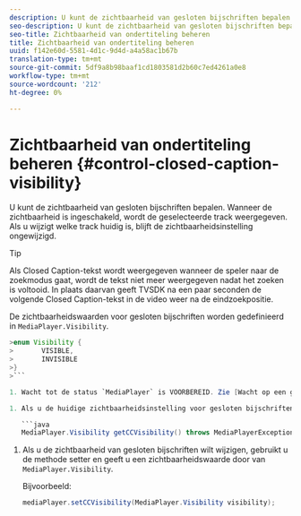 ```yaml
---
description: U kunt de zichtbaarheid van gesloten bijschriften bepalen. Wanneer de zichtbaarheid is ingeschakeld, wordt de geselecteerde track weergegeven. Als u wijzigt welke track huidig is, blijft de zichtbaarheidsinstelling ongewijzigd.
seo-description: U kunt de zichtbaarheid van gesloten bijschriften bepalen. Wanneer de zichtbaarheid is ingeschakeld, wordt de geselecteerde track weergegeven. Als u wijzigt welke track huidig is, blijft de zichtbaarheidsinstelling ongewijzigd.
seo-title: Zichtbaarheid van ondertiteling beheren
title: Zichtbaarheid van ondertiteling beheren
uuid: f142e60d-5581-4d1c-9d4d-a4a58ac1b67b
translation-type: tm+mt
source-git-commit: 5df9a8b98baaf1cd1803581d2b60c7ed4261a0e8
workflow-type: tm+mt
source-wordcount: '212'
ht-degree: 0%

---
```



# Zichtbaarheid van ondertiteling beheren {#control-closed-caption-visibility}

U kunt de zichtbaarheid van gesloten bijschriften bepalen. Wanneer de zichtbaarheid is ingeschakeld, wordt de geselecteerde track weergegeven. Als u wijzigt welke track huidig is, blijft de zichtbaarheidsinstelling ongewijzigd.

>[!TIP]
>
>Als Closed Caption-tekst wordt weergegeven wanneer de speler naar de zoekmodus gaat, wordt de tekst niet meer weergegeven nadat het zoeken is voltooid. In plaats daarvan geeft TVSDK na een paar seconden de volgende Closed Caption-tekst in de video weer na de eindzoekpositie.
>
>De zichtbaarheidswaarden voor gesloten bijschriften worden gedefinieerd in `MediaPlayer.Visibility`.
>
>
```java
>enum Visibility {  
>       VISIBLE,  
>       INVISIBLE 
>}
>```

1. Wacht tot de status `MediaPlayer` is VOORBEREID. Zie [Wacht op een geldige status](../../../../tvsdk-3x-android-prog/android-3x-content-playback-options-android2/ui-configure/android-3x-ui-state-prepared-wait-for.md)voor meer informatie.

1. Als u de huidige zichtbaarheidsinstelling voor gesloten bijschriften wilt ophalen, gebruikt u de methode getter in `MediaPlayer`, die een zichtbaarheidswaarde retourneert.

   ```java
   MediaPlayer.Visibility getCCVisibility() throws MediaPlayerException;
   ```

1. Als u de zichtbaarheid van gesloten bijschriften wilt wijzigen, gebruikt u de methode setter en geeft u een zichtbaarheidswaarde door van `MediaPlayer.Visibility`.

   Bijvoorbeeld:

   ```java
   mediaPlayer.setCCVisibility(MediaPlayer.Visibility visibility);
   ```
